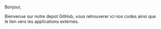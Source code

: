 Bonjour,

Bienvenue sur notre depot GitHub, vous retrouverer ici nos codes ainsi que le lien vers les applications externes.
